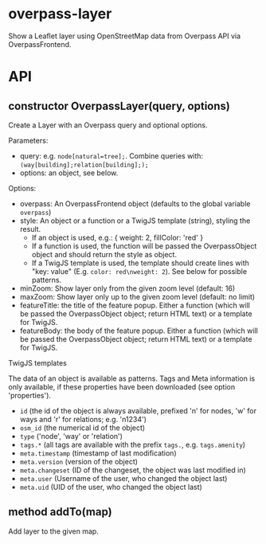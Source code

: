 # overpass-layer
Show a Leaflet layer using OpenStreetMap data from Overpass API via OverpassFrontend.

# API
## constructor OverpassLayer(query, options)
Create a Layer with an Overpass query and optional options.

Parameters:
* query: e.g. `node[natural=tree];`. Combine queries with: `(way[building];relation[building];);`
* options: an object, see below.

Options:
* overpass: An OverpassFrontend object (defaults to the global variable `overpass`)
* style: An object or a function or a TwigJS template (string), styling the result.
  * If an object is used, e.g.: { weight: 2, fillColor: 'red' }
  * If a function is used, the function will be passed the OverpassObject object and should return the style as object.
  * If a TwigJS template is used, the template should create lines with "key: value" (E.g. `color: red\nweight: 2`). See below for possible patterns.
* minZoom: Show layer only from the given zoom level (default: 16)
* maxZoom: Show layer only up to the given zoom level (default: no limit)
* featureTitle: the title of the feature popup. Either a function (which will be passed the OverpassObject object; return HTML text) or a template for TwigJS.
* featureBody: the body of the feature popup. Either a function (which will be passed the OverpassObject object; return HTML text) or a template for TwigJS.

TwigJS templates

The data of an object is available as patterns. Tags and Meta information is only available, if these properties have been downloaded (see option 'properties').

* `id` (the id of the object is always available, prefixed 'n' for nodes, 'w' for ways and 'r' for relations; e.g. 'n1234')
* `osm_id` (the numerical id of the object)
* `type` ('node', 'way' or 'relation')
* `tags.*` (all tags are available with the prefix `tags.`, e.g. `tags.amenity`)
* `meta.timestamp` (timestamp of last modification)
* `meta.version` (version of the object)
* `meta.changeset` (ID of the changeset, the object was last modified in)
* `meta.user` (Username of the user, who changed the object last)
* `meta.uid` (UID of the user, who changed the object last)

## method addTo(map)
Add layer to the given map.
